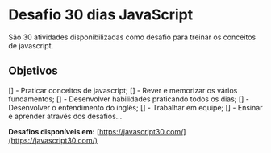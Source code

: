 # Desafio 30 dias JavaScript

São 30 atividades disponibilizadas como desafio para treinar os conceitos de javascript.

## Objetivos

[] - Praticar conceitos de javascript;
[] - Rever e memorizar os vários fundamentos;
[] - Desenvolver habilidades praticando todos os dias;
[] - Desenvolver o entendimento do inglês;
[] - Trabalhar em equipe;
[] - Ensinar e aprender através dos desafios...

**Desafios disponíveis em:** [https://javascript30.com/](https://javascript30.com/) 